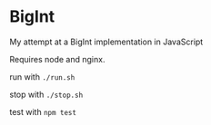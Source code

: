 BigInt
======

My attempt at a BigInt implementation in JavaScript

Requires node and nginx.

run with `./run.sh`

stop with `./stop.sh`

test with `npm test`




